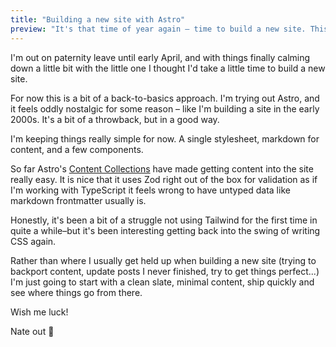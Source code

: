 ```yaml
---
title: "Building a new site with Astro"
preview: "It's that time of year again – time to build a new site. This time, I'm using Astro. Here's how it's going."
---
```


I'm out on paternity leave until early April, and with things finally calming down a little bit with the little one I thought I'd take a little time to build a new site.

For now this is a bit of a back-to-basics approach. I'm trying out Astro, and it feels oddly nostalgic for some reason – like I'm building a site in the early 2000s. It's a bit of a throwback, but in a good way.

I'm keeping things really simple for now. A single stylesheet, markdown for content, and a few components.

So far Astro's [Content Collections](https://docs.astro.build/en/guides/content-collections/) have made getting content into the site really easy. It is nice that it uses Zod right out of the box for validation as if I'm working with TypeScript it feels wrong to have untyped data like markdown frontmatter usually is.

Honestly, it's been a bit of a struggle not using Tailwind for the first time in quite a while–but it's been interesting getting back into the swing of writing CSS again.

Rather than where I usually get held up when building a new site (trying to backport content, update posts I never finished, try to get things perfect...) I'm just going to start with a clean slate, minimal content, ship quickly and see where things go from there.

Wish me luck!

Nate out 🫡
